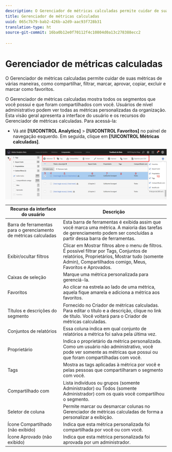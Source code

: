 ```yaml
---
description: O Gerenciador de métricas calculadas permite cuidar de suas métricas de várias maneiras, como compartilhar, filtrar, marcar, aprovar, copiar, excluir e marcar como favoritos.
title: Gerenciador de métricas calculadas
uuid: 065c7b79-bab2-426b-a2d9-aac93f728b31
translation-type: ht
source-git-commit: 16ba0b12e0f70112f4c10804d0a13c278388ecc2

---
```



# Gerenciador de métricas calculadas

O Gerenciador de métricas calculadas permite cuidar de suas métricas de várias maneiras, como compartilhar, filtrar, marcar, aprovar, copiar, excluir e marcar como favoritos.

O Gerenciador de métricas calculadas mostra todos os segmentos que você possui e que foram compartilhados com você. Usuários de nível administrativo podem ver todas as métricas personalizadas da organização. Esta visão geral apresenta a interface do usuário e os recursos do Gerenciador de métricas calculadas. Para acessá-la:

* Vá até **[!UICONTROL Analytics]** > **[!UICONTROL Favoritos]** no painel de navegação esquerdo. Em seguida, clique em **[!UICONTROL Métricas calculadas]**.

![](assets/calcmet_mgr_ui.png)

| Recurso da interface do usuário | Descrição |
|---|---|
| Barra de ferramentas para o gerenciamento de métricas calculadas | Esta barra de ferramentas é exibida assim que você marca uma métrica. A maioria das tarefas de gerenciamento podem ser concluídas a partir dessa barra de ferramentas. |
| Exibir/ocultar filtros | Clicar em Mostrar filtros abre o menu de filtros. É possível filtrar por Tags, Conjuntos de relatórios, Proprietários, Mostrar tudo (somente Admin), Compartilhados comigo, Meus, Favoritos e Aprovados. |
| Caixas de seleção | Marque uma métrica personalizada para gerenciá-la. |
| Favoritos | Ao clicar na estrela ao lado de uma métrica, aquela fique amarela e adiciona a métrica aos favoritos. |
| Títulos e descrições do segmento | Fornecido no Criador de métricas calculadas. Para editar o título e a descrição, clique no link de título. Você voltará para o Criador de métricas calculadas. |
| Conjuntos de relatórios | Essa coluna indica em qual conjunto de relatórios a métrica foi salva pela última vez. |
| Proprietário | Indica o proprietário da métrica personalizada. Como um usuário não administrativo, você pode ver somente as métricas que possui ou que foram compartilhadas com você. |
| Tags | Mostra as tags aplicadas à métrica por você e pelas pessoas que compartilharam o segmento com você. |
| Compartilhado com | Lista indivíduos ou grupos (somente Administrador) ou Todos (somente Administrador) com os quais você compartilhou o segmento. |
| Seletor de coluna | Permite marcar ou desmarcar colunas no Gerenciador de métricas calculadas de forma a personalizar a exibição. |
| Ícone Compartilhado  (não exibido) | Indica que esta métrica personalizada foi compartilhada por você ou com você. |
| Ícone Aprovado  (não exibido) | Indica que esta métrica personalizada foi aprovada por um administrador. |
